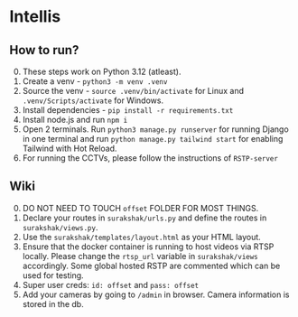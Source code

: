 # Intellis

## How to run?
0. These steps work on Python 3.12 (atleast).
1. Create a venv - `python3 -m venv .venv`
2. Source the venv - `source .venv/bin/activate` for Linux and `.venv/Scripts/activate` for Windows.
3. Install dependencies - `pip install -r requirements.txt`
4. Install node.js and run `npm i`
5. Open 2 terminals. Run `python3 manage.py runserver` for running Django in one terminal and run `python manage.py tailwind start` for enabling Tailwind with Hot Reload.
6. For running the CCTVs, please follow the instructions of `RSTP-server`

## Wiki
0. DO NOT NEED TO TOUCH `offset` FOLDER FOR MOST THINGS.
1. Declare your routes in `surakshak/urls.py` and define the routes in `surakshak/views.py`.
2. Use the `surakshak/templates/layout.html` as your HTML layout.
3. Ensure that the docker container is running to host videos via RTSP locally. Please change the `rtsp_url` variable in `surakshak/views` accordingly. Some global hosted RSTP are commented which can be used for testing.
4. Super user creds: `id: offset` and `pass: offset`
5. Add your cameras by going to `/admin` in browser. Camera information is stored in the db.
